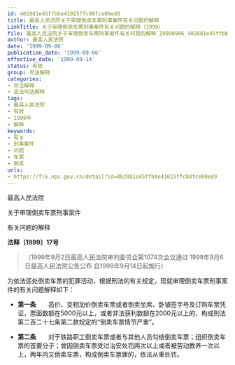 ```yaml
---
id: 402881e45ffbbe41015ffc88fce00ed9
title: 最高人民法院关于审理倒卖车票刑事案件有关问题的解释
LinkTitle: 关于审理倒卖车票刑事案件有关问题的解释（1999）
file: 最高人民法院关于审理倒卖车票刑事案件有关问题的解释_19990906_402881e45ffbbe41015ffc88fce00ed9.docx
author: 最高人民法院
date: '1999-09-06'
publication_date: '1999-09-06'
effective_date: '1999-09-14'
status: 有效
group: 司法解释
categories:
- 司法解释
- 高法司法解释
tags:
- 最高人民法院
- 有效
- 1999年
- 解释
keywords:
- 有关
- 刑事案件
- 问题
- 车票
- 倒卖
urls:
- https://flk.npc.gov.cn/detail?id=402881e45ffbbe41015ffc88fce00ed9
---
```


最高人民法院

关于审理倒卖车票刑事案件

有关问题的解释

**法释〔1999〕17号**

> （1999年9月2日最高人民法院审判委员会第1074次会议通过 1999年9月6日最高人民法院公告公布 自1999年9月14日起施行）

为依法惩处倒卖车票的犯罪活动，根据刑法的有关规定，现就审理倒卖车票刑事案件的有关问题解释如下：

- **第一条**　　高价、变相加价倒卖车票或者倒卖坐席、卧铺签字号及订购车票凭证，票面数额在5000元以上，或者非法获利数额在2000元以上的，构成刑法第二百二十七条第二款规定的“倒卖车票情节严重”。

- **第二条**　　对于铁路职工倒卖车票或者与其他人员勾结倒卖车票；组织倒卖车票的首要分子；曾因倒卖车票受过治安处罚两次以上或者被劳动教养一次以上，两年内又倒卖车票，构成倒卖车票罪的，依法从重处罚。

